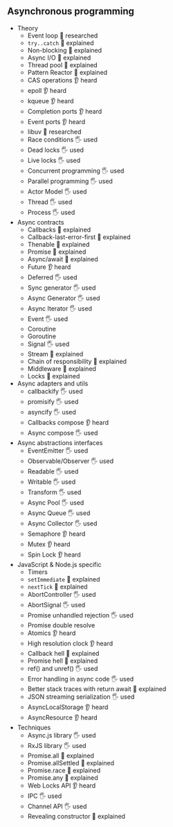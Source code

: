 ## Asynchronous programming

- Theory
  - Event loop 🔬 researched
  - `try..catch` 🙋 explained
  - Non-blocking 🙋	explained
  - Async I/O 🙋 explained
  - Thread pool 🙋 explained
  - Pattern Reactor 🙋 explained
  - CAS operations 👂 heard
  - epoll 👂 heard
  - kqueue 👂 heard
  - Completion ports 👂 heard
  - Event ports 👂 heard
  - libuv 🔬 researched
  - Race conditions 🖐️ used
  - Dead locks 🖐️ used
  - Live locks 🖐️ used
  - Concurrent programming 🖐️ used
  - Parallel programming 🖐️ used
  - Actor Model 🖐️ used
  - Thread 🖐️ used
  - Process 🖐️ used
- Async contracts
  - Callbacks 🙋 explained
  - Callback-last-error-first 🙋 explained
  - Thenable 🙋 explained
  - Promise 🙋 explained
  - Async/await 🙋 explained
  - Future 👂 heard
  - Deferred 🖐️ used
  - Sync generator 🖐️ used
  - Async Generator 🖐️ used
  - Async Iterator 🖐️ used
  - Event 🖐️ used
  - Coroutine
  - Goroutine
  - Signal 🖐️ used
  - Stream 🙋 explained
  - Chain of responsibility 🙋 explained
  - Middleware 🙋 explained
  - Locks 🙋 explained
- Async adapters and utils
  - callbackify 🖐️ used
  - promisify 🖐️ used
  - asyncify 🖐️ used
  - Callbacks compose 👂 heard
  - Async compose 🖐️ used
- Async abstractions interfaces
  - EventEmitter 🖐️ used
  - Observable/Observer 🖐️ used
  - Readable 🖐️ used
  - Writable 🖐️ used
  - Transform 🖐️ used
  - Async Pool 🖐️ used
  - Async Queue 🖐️ used
  - Async Collector 🖐️ used
  - Semaphore 👂 heard
  - Mutex 👂 heard
  - Spin Lock 👂 heard
- JavaScript & Node.js specific
  - Timers
  - `setImmediate` 🙋 explained
  - `nextTick` 🙋 explained
  - AbortController 🖐️ used
  - AbortSignal 🖐️ used
  - Promise unhandled rejection 🖐️ used
  - Promise double resolve
  - Atomics 👂 heard
  - High resolution clock 👂 heard
  - Callback hell 🙋 explained
  - Promise hell 🙋 explained
  - ref() and unref() 🖐️ used
  - Error handling in async code 🖐️ used
  - Better stack traces with return await 🙋 explained
  - JSON streaming serialization 🖐️ used
  - AsyncLocalStorage 👂 heard
  - AsyncResource 👂 heard
- Techniques
  - Async.js library 🖐️ used
  - RxJS library 🖐️ used
  - Promise.all 🙋 explained
  - Promise.allSettled 🙋 explained
  - Promise.race 🙋 explained
  - Promise.any 🙋 explained
  - Web Locks API 👂 heard
  - IPC 🖐️ used
  - Channel API 🖐️ used
  - Revealing constructor 🙋 explained
